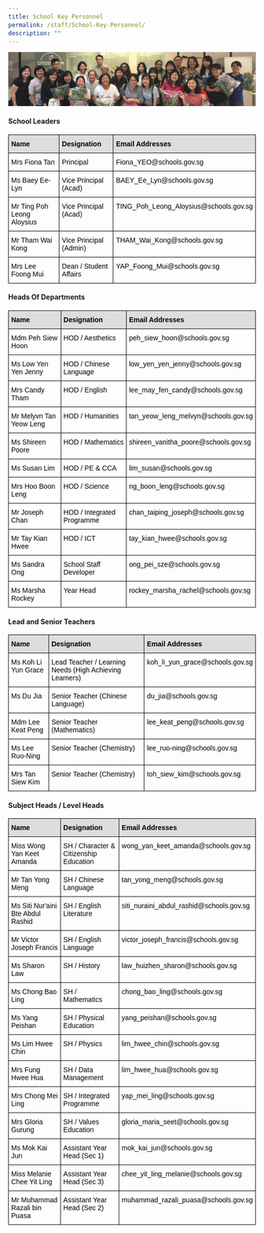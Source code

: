 ```yaml
---
title: School Key Personnel
permalink: /staff/School-Key-Personnel/
description: ""
---
```

![](/images/staff_sub_banner.jpg)

#### School Leaders

<style type="text/css">
.tg  {border-collapse:collapse;border-spacing:0;}
.tg td{border-color:black;border-style:solid;border-width:1px;font-family:Arial, sans-serif;font-size:14px;
  overflow:hidden;padding:10px 5px;word-break:normal;}
.tg th{border-color:black;border-style:solid;border-width:1px;font-family:Arial, sans-serif;font-size:14px;
  font-weight:normal;overflow:hidden;padding:10px 5px;word-break:normal;}
.tg .tg-096r{color:#000000;text-align:left;vertical-align:top}
.tg .tg-jobf{background-color:#DDD;color:#000000;font-weight:bold;text-align:left;vertical-align:top}
</style>
<table class="tg">
<thead>
  <tr>
    <th class="tg-jobf">Name</th>
    <th class="tg-jobf"> Designation</th>
    <th class="tg-jobf"> Email Addresses</th>
  </tr>
</thead>
<tbody>
  <tr>
    <td class="tg-096r">Mrs Fiona Tan</td>
    <td class="tg-096r">Principal</td>
    <td class="tg-096r">Fiona_YEO@schools.gov.sg</td>
  </tr>
  <tr>
    <td class="tg-096r">Ms Baey Ee-Lyn </td>
    <td class="tg-096r">Vice Principal (Acad) </td>
    <td class="tg-096r">BAEY_Ee_Lyn@schools.gov.sg </td>
  </tr>
  <tr>
    <td class="tg-096r">Mr Ting Poh Leong Aloysius</td>
    <td class="tg-096r">Vice Principal (Acad)</td>
    <td class="tg-096r">TING_Poh_Leong_Aloysius@schools.gov.sg</td>
  </tr>
  <tr>
    <td class="tg-096r">Mr Tham Wai Kong<br></td>
    <td class="tg-096r">Vice Principal (Admin)</td>
    <td class="tg-096r">THAM_Wai_Kong@schools.gov.sg<br></td>
  </tr>
  <tr>
    <td class="tg-096r">Mrs Lee Foong Mui</td>
    <td class="tg-096r">Dean / Student Affairs</td>
    <td class="tg-096r">YAP_Foong_Mui@schools.gov.sg</td>
  </tr>
</tbody>
</table>


#### Heads Of Departments

<style type="text/css">
.tg  {border-collapse:collapse;border-spacing:0;}
.tg td{border-color:black;border-style:solid;border-width:1px;font-family:Arial, sans-serif;font-size:14px;
  overflow:hidden;padding:10px 5px;word-break:normal;}
.tg th{border-color:black;border-style:solid;border-width:1px;font-family:Arial, sans-serif;font-size:14px;
  font-weight:normal;overflow:hidden;padding:10px 5px;word-break:normal;}
.tg .tg-096r{color:#000000;text-align:left;vertical-align:top}
.tg .tg-jobf{background-color:#DDD;color:#000000;font-weight:bold;text-align:left;vertical-align:top}
</style>
<table class="tg">
<thead>
  <tr>
    <th class="tg-jobf">Name</th>
    <th class="tg-jobf"> Designation</th>
    <th class="tg-jobf"> Email Addresses</th>
  </tr>
</thead>
<tbody>
  <tr>
    <td class="tg-096r">Mdm Peh Siew Hoon</td>
    <td class="tg-096r">HOD / Aesthetics</td>
    <td class="tg-096r">peh_siew_hoon@schools.gov.sg</td>
  </tr>
  <tr>
    <td class="tg-096r">Ms Low Yen Yen Jenny</td>
    <td class="tg-096r">HOD / Chinese Language</td>
    <td class="tg-096r">low_yen_yen_jenny@schools.gov.sg</td>
  </tr>
  <tr>
    <td class="tg-096r">Mrs Candy Tham</td>
    <td class="tg-096r">HOD / English </td>
    <td class="tg-096r">lee_may_fen_candy@schools.gov.sg</td>
  </tr>
  <tr>
    <td class="tg-096r">Mr Melyvn Tan Yeow Leng</td>
    <td class="tg-096r">HOD / Humanities</td>
    <td class="tg-096r">tan_yeow_leng_melvyn@schools.gov.sg</td>
  </tr>
  <tr>
    <td class="tg-096r">Ms Shireen Poore</td>
    <td class="tg-096r">HOD / Mathematics</td>
    <td class="tg-096r">shireen_vanitha_poore@schools.gov.sg</td>
  </tr>
  <tr>
    <td class="tg-096r">Ms Susan Lim</td>
    <td class="tg-096r">HOD / PE &amp; CCA</td>
    <td class="tg-096r">lim_susan@schools.gov.sg</td>
  </tr>
  <tr>
    <td class="tg-096r">Mrs Hoo Boon Leng</td>
    <td class="tg-096r">HOD / Science</td>
    <td class="tg-096r">ng_boon_leng@schools.gov.sg</td>
  </tr>
  <tr>
    <td class="tg-096r">Mr Joseph Chan<br></td>
    <td class="tg-096r">HOD / Integrated Programme<br></td>
    <td class="tg-096r">chan_taiping_joseph@schools.gov.sg</td>
  </tr>
  <tr>
    <td class="tg-096r">Mr Tay Kian Hwee</td>
    <td class="tg-096r">HOD / ICT</td>
    <td class="tg-096r">tay_kian_hwee@schools.gov.sg</td>
  </tr>
  <tr>
    <td class="tg-096r">Ms Sandra Ong</td>
    <td class="tg-096r">School Staff Developer </td>
    <td class="tg-096r">ong_pei_sze@schools.gov.sg</td>
  </tr>
  <tr>
    <td class="tg-096r">Ms Marsha Rockey </td>
    <td class="tg-096r">Year Head</td>
    <td class="tg-096r">rockey_marsha_rachel@schools.gov.sg </td>
  </tr>
</tbody>
</table>

#### Lead and Senior Teachers

<style type="text/css">
.tg  {border-collapse:collapse;border-spacing:0;}
.tg td{border-color:black;border-style:solid;border-width:1px;font-family:Arial, sans-serif;font-size:14px;
  overflow:hidden;padding:10px 5px;word-break:normal;}
.tg th{border-color:black;border-style:solid;border-width:1px;font-family:Arial, sans-serif;font-size:14px;
  font-weight:normal;overflow:hidden;padding:10px 5px;word-break:normal;}
.tg .tg-096r{color:#000000;text-align:left;vertical-align:top}
.tg .tg-jobf{background-color:#DDD;color:#000000;font-weight:bold;text-align:left;vertical-align:top}
</style>
<table class="tg">
<thead>
  <tr>
    <th class="tg-jobf">Name</th>
    <th class="tg-jobf">Designation</th>
    <th class="tg-jobf">Email Addresses</th>
  </tr>
</thead>
<tbody>
  <tr>
    <td class="tg-096r">Ms Koh Li Yun Grace</td>
    <td class="tg-096r">Lead Teacher / Learning Needs (High Achieving Learners)<br></td>
    <td class="tg-096r">koh_li_yun_grace@schools.gov.sg<br></td>
  </tr>
  <tr>
    <td class="tg-096r">Ms Du Jia<br></td>
    <td class="tg-096r">Senior Teacher (Chinese Language)</td>
    <td class="tg-096r">du_jia@schools.gov.sg<br></td>
  </tr>
  <tr>
    <td class="tg-096r">Mdm Lee Keat Peng </td>
    <td class="tg-096r">Senior Teacher (Mathematics)</td>
    <td class="tg-096r">lee_keat_peng@schools.gov.sg </td>
  </tr>
  <tr>
    <td class="tg-096r">Ms Lee Ruo-Ning</td>
    <td class="tg-096r">Senior Teacher (Chemistry) </td>
    <td class="tg-096r">lee_ruo-ning@schools.gov.sg </td>
  </tr>
  <tr>
    <td class="tg-096r">Mrs Tan Siew Kim</td>
    <td class="tg-096r">Senior Teacher (Chemistry)</td>
    <td class="tg-096r">toh_siew_kim@schools.gov.sg </td>
  </tr>
</tbody>
</table>

#### Subject Heads / Level Heads

<style type="text/css">
.tg  {border-collapse:collapse;border-spacing:0;}
.tg td{border-color:black;border-style:solid;border-width:1px;font-family:Arial, sans-serif;font-size:14px;
  overflow:hidden;padding:10px 5px;word-break:normal;}
.tg th{border-color:black;border-style:solid;border-width:1px;font-family:Arial, sans-serif;font-size:14px;
  font-weight:normal;overflow:hidden;padding:10px 5px;word-break:normal;}
.tg .tg-096r{color:#000000;text-align:left;vertical-align:top}
.tg .tg-jobf{background-color:#DDD;color:#000000;font-weight:bold;text-align:left;vertical-align:top}
</style>
<table class="tg">
<thead>
  <tr>
    <th class="tg-jobf">Name</th>
    <th class="tg-jobf">Designation</th>
    <th class="tg-jobf">Email Addresses</th>
  </tr>
</thead>
<tbody>
  <tr>
    <td class="tg-096r">Miss Wong Yan Keet Amanda</td>
    <td class="tg-096r">SH / Character &amp; Citizenship Education </td>
    <td class="tg-096r">wong_yan_keet_amanda@schools.gov.sg</td>
  </tr>
  <tr>
    <td class="tg-096r">Mr Tan Yong Meng </td>
    <td class="tg-096r">SH / Chinese Language </td>
    <td class="tg-096r">tan_yong_meng@schools.gov.sg</td>
  </tr>
  <tr>
    <td class="tg-096r">Ms Siti Nur'aini Bte Abdul Rashid </td>
    <td class="tg-096r">SH / English Literature </td>
    <td class="tg-096r">siti_nuraini_abdul_rashid@schools.gov.sg </td>
  </tr>
  <tr>
    <td class="tg-096r">Mr Victor Joseph Francis</td>
    <td class="tg-096r">SH / English Language </td>
    <td class="tg-096r">victor_joseph_francis@schools.gov.sg </td>
  </tr>
  <tr>
    <td class="tg-096r">Ms Sharon Law</td>
    <td class="tg-096r">SH / History</td>
    <td class="tg-096r">law_huizhen_sharon@schools.gov.sg</td>
  </tr>
  <tr>
    <td class="tg-096r">Ms Chong Bao Ling</td>
    <td class="tg-096r">SH / Mathematics</td>
    <td class="tg-096r">chong_bao_ling@schools.gov.sg </td>
  </tr>
  <tr>
    <td class="tg-096r">Ms Yang Peishan</td>
    <td class="tg-096r">SH / Physical Education </td>
    <td class="tg-096r">yang_peishan@schools.gov.sg </td>
  </tr>
  <tr>
    <td class="tg-096r">Ms Lim Hwee Chin<br></td>
    <td class="tg-096r">SH / Physics<br></td>
    <td class="tg-096r">lim_hwee_chin@schools.gov.sg<br></td>
  </tr>
  <tr>
    <td class="tg-096r">Mrs Fung Hwee Hua</td>
    <td class="tg-096r">SH / Data Management</td>
    <td class="tg-096r">lim_hwee_hua@schools.gov.sg</td>
  </tr>
  <tr>
    <td class="tg-096r">Mrs Chong Mei Ling<br></td>
    <td class="tg-096r">SH / Integrated Programme<br></td>
    <td class="tg-096r">yap_mei_ling@schools.gov.sg<br></td>
  </tr>
  <tr>
    <td class="tg-096r">Mrs Gloria Gurung<br></td>
    <td class="tg-096r">SH / Values Education<br></td>
    <td class="tg-096r">gloria_maria_seet@schools.gov.sg<br></td>
  </tr>
  <tr>
    <td class="tg-096r">Ms Mok Kai Jun</td>
    <td class="tg-096r">Assistant Year Head (Sec 1)</td>
    <td class="tg-096r">mok_kai_jun@schools.gov.sg</td>
  </tr>
  <tr>
    <td class="tg-096r">Miss Melanie Chee Yit Ling </td>
    <td class="tg-096r">Assistant Year Head (Sec 3)</td>
    <td class="tg-096r">chee_yit_ling_melanie@schools.gov.sg</td>
  </tr>
  <tr>
    <td class="tg-096r">Mr Muhammad Razali bin Puasa</td>
    <td class="tg-096r">Assistant Year Head (Sec 2)</td>
    <td class="tg-096r">muhammad_razali_puasa@schools.gov.sg</td>
  </tr>
</tbody>
</table>